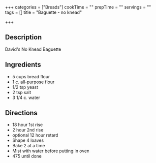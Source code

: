 +++
categories = ["Breads"]
cookTime = ""
prepTime = ""
servings = ""
tags = []
title = "Baguette - no knead"

+++
## Description

David's No Knead Baguette

## Ingredients

* 5 cups bread flour
* 1 c. all-purpose flour
* 1/2 tsp yeast
* 2 tsp salt
* 3 1/4 c. water

## Directions

* 18 hour 1st rise
* 2 hour 2nd rise
* optional 12 hour retard
* Shape 4 loaves
* Bake 2 at a time
* Mist with water before putting in oven
* 475 until done